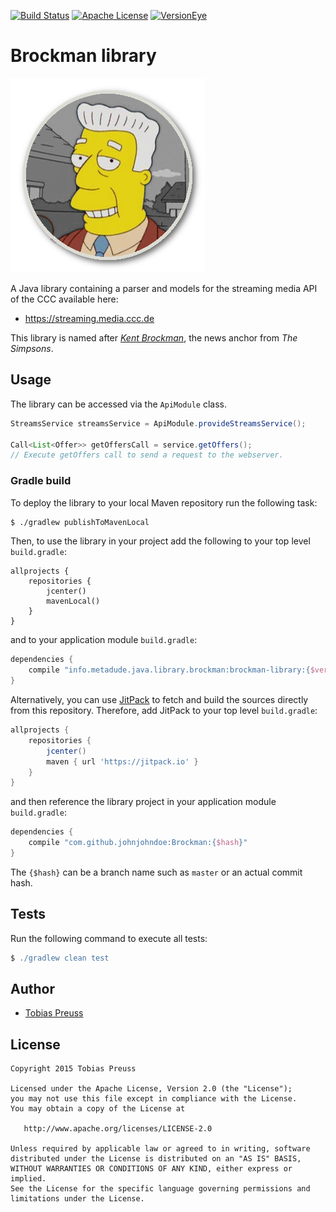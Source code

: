[![Build Status](https://travis-ci.org/johnjohndoe/Brockman.svg)](https://travis-ci.org/johnjohndoe/Brockman) [![Apache License](http://img.shields.io/badge/license-Apache%20License%202.0-lightgrey.svg)](http://choosealicense.com/licenses/apache-2.0/) [![VersionEye](https://www.versioneye.com/user/projects/565cea4572a20a000e04039c/badge.svg)](https://www.versioneye.com/user/projects/565cea4572a20a000e04039c)

# Brockman library

![Brockman logo](gfx/brockman-logo.png "Brockman logo")

A Java library containing a parser and models for the streaming media API of the CCC available here:

* https://streaming.media.ccc.de

This library is named after [*Kent Brockman*][kent-brockman-wikipedia], the news anchor from *The Simpsons*.


## Usage

The library can be accessed via the `ApiModule` class.

```java
StreamsService streamsService = ApiModule.provideStreamsService();

Call<List<Offer>> getOffersCall = service.getOffers();
// Execute getOffers call to send a request to the webserver.
```


### Gradle build

To deploy the library to your local Maven repository run the following task:

```bash
$ ./gradlew publishToMavenLocal
```

Then, to use the library in your project add the following to
your top level `build.gradle`:

```
allprojects {
    repositories {
        jcenter()
        mavenLocal()
    }
}
```

and to your application module `build.gradle`:


```groovy
dependencies {
    compile "info.metadude.java.library.brockman:brockman-library:{$version}"
}
```

Alternatively, you can use [JitPack][jitpack] to fetch and build the sources
directly from this repository.
Therefore, add JitPack to your top level `build.gradle`:

```groovy
allprojects {
    repositories {
        jcenter()
        maven { url 'https://jitpack.io' }
    }
}
```

and then reference the library project in your application module `build.gradle`:

```groovy
dependencies {
    compile "com.github.johnjohndoe:Brockman:{$hash}"
}
```

The `{$hash}` can be a branch name such as `master` or an actual commit hash.


## Tests

Run the following command to execute all tests:

```groovy
$ ./gradlew clean test
```


## Author

* [Tobias Preuss][tobias-preuss]

## License

    Copyright 2015 Tobias Preuss

    Licensed under the Apache License, Version 2.0 (the "License");
    you may not use this file except in compliance with the License.
    You may obtain a copy of the License at

       http://www.apache.org/licenses/LICENSE-2.0

    Unless required by applicable law or agreed to in writing, software
    distributed under the License is distributed on an "AS IS" BASIS,
    WITHOUT WARRANTIES OR CONDITIONS OF ANY KIND, either express or implied.
    See the License for the specific language governing permissions and
    limitations under the License.


[tobias-preuss]: https://github.com/johnjohndoe
[kent-brockman-wikipedia]: https://en.wikipedia.org/wiki/Kent_Brockman
[jitpack]: https://jitpack.io
